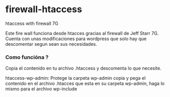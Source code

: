 # firewall-htaccess
htaccess with firewall 7G

Este fire wall funciona desde htacces gracias al firewall de Jeff Starr 7G. Cuenta con unas modificaciones para wordpress que solo hay que descomentar segun sean sus necesidades.

### Como funcióna ?
Copia el contenido en tu archivo .htaccess y descomenta lo que necesite.

htaccess-wp-admin: Protege la carpeta wp-admin
copia y pega el contenido en el archivo .htacces que esta en su carpeta wp-admin, haga lo mismo para el archivo wp-include
